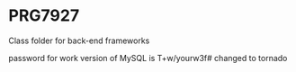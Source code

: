 # PRG7927
Class folder for back-end frameworks

password for work version of MySQL is T+w/yourw3f#
changed to tornado